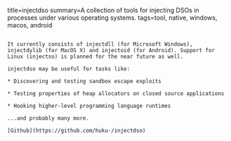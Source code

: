 title=injectdso
summary=A collection of tools for injecting DSOs in processes under various operating systems.
tags=tool, native, windows, macos, android
~~~~~~

It currently consists of injectdll (for Microsoft Windows), injectdylib (for MacOS X) and injectoid (for Android). Support for Linux (injectso) is planned for the near future as well.

injectdso may be useful for tasks like:

* Discovering and testing sandbox escape exploits

* Testing properties of heap allocators on closed source applications

* Hooking higher-level programming language runtimes

...and probably many more.

[Github](https://github.com/huku-/injectdso)
